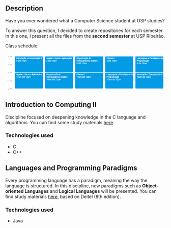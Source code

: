 ## Description
<p>Have you ever wondered what a Computer Science student at USP studies?</p>
<p>To answer this question, I decided to create repositories for each semester. In this one, I present all the files from the <b>second semester</b> at USP Ribeirão.</p>
<p>Class schedule:</p>
<img src="https://github.com/ThalitaRibeirao/Assets/blob/main/Arquivos%20Segundo%20Semestre/Grade%202S.png">

## Introduction to Computing II
<p>Discipline focused on deepening knowledge in the C language and algorithms. You can find some study materials <a href="https://github.com/ThalitaRibeirao/Arquivos_Segundo_Semestre/tree/main/Materiais%20ICII">here</a>.</p>

### Technologies used
- C
- C++

## Languages and Programming Paradigms
<p>Every programming language has a paradigm, meaning the way the language is structured. In this discipline, new paradigms such as <b>Object-oriented Languages</b> and <b>Logical Languages</b> will be presented. You can find study materials <a href="https://github.com/ThalitaRibeirao/Arquivos_Segundo_Semestre/tree/main/Materiais%20LPP">here</a>, based on Deitel (8th edition).</p>

### Technologies used
- Java
